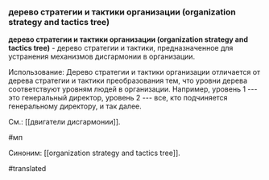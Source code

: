 ### дерево стратегии и тактики организации (organization strategy and tactics tree)

**дерево стратегии и тактики организации (organization strategy and tactics tree)** - дерево стратегии и тактики, предназначенное для устранения механизмов дисгармонии в организации.

Использование: Дерево стратегии и тактики организации отличается от дерева стратегии и тактики преобразования тем, что уровни дерева соответствуют уровням людей в организации. Например, уровень 1 --- это генеральный директор, уровень 2 --- все, кто подчиняется генеральному директору, и так далее.

См.: [[двигатели дисгармонии]].

#мп

Синоним: [[organization strategy and tactics tree]].

#translated
